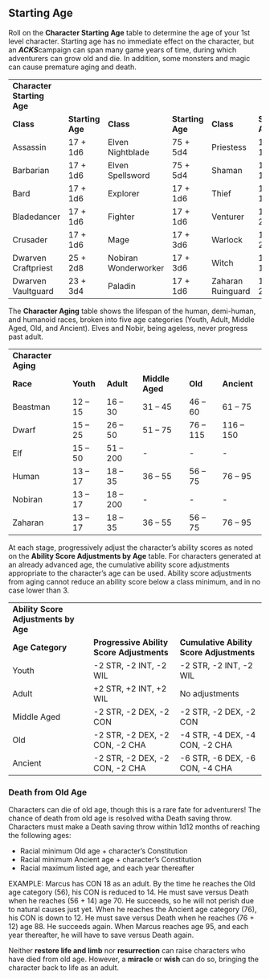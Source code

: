 ## Starting Age

Roll on the **Character Starting Age** table to determine the age of your 1st level character. Starting age has no immediate effect on the character, but an ***ACKS***campaign can span many game years of time, during which adventurers can grow old and die. In addition, some monsters and magic can cause premature aging and death.

|  |  |  |  |  |  |
| --- | --- | --- | --- | --- | --- |
| **Character Starting Age** | |  |  |  |  |
| **Class** | **Starting Age** | **Class** | **Starting Age** | **Class** | **Starting Age** |
| Assassin | 17 + 1d6 | Elven Nightblade | 75 + 5d4 | Priestess | 17 + 1d6 |
| Barbarian | 17 + 1d6 | Elven Spellsword | 75 + 5d4 | Shaman | 17 + 1d6 |
| Bard | 17 + 1d6 | Explorer | 17 + 1d6 | Thief | 17 + 1d6 |
| Bladedancer | 17 + 1d6 | Fighter | 17 + 1d6 | Venturer | 17 + 2d4 |
| Crusader | 17 + 1d6 | Mage | 17 + 3d6 | Warlock | 17 + 2d6 |
| Dwarven Craftpriest | 25 + 2d8 | Nobiran Wonderworker | 17 + 3d6 | Witch | 17 + 1d6 |
| Dwarven Vaultguard | 23 + 3d4 | Paladin | 17 + 1d6 | Zaharan Ruinguard | 17 + 2d6 |

The **Character Aging** table shows the lifespan of the human, demi-human, and humanoid races, broken into five age categories (Youth, Adult, Middle Aged, Old, and Ancient). Elves and Nobir, being ageless, never progress past adult.

|  |  |  |  |  |  |
| --- | --- | --- | --- | --- | --- |
| **Character Aging** | | | | | |
| **Race** | **Youth** | **Adult** | **Middle Aged** | **Old** | **Ancient** |
| Beastman | 12 – 15 | 16 – 30 | 31 – 45 | 46 – 60 | 61 – 75 |
| Dwarf | 15 – 25 | 26 – 50 | 51 – 75 | 76 – 115 | 116 – 150 |
| Elf | 15 – 50 | 51 – 200 | - | - | - |
| Human | 13 – 17 | 18 – 35 | 36 – 55 | 56 – 75 | 76 – 95 |
| Nobiran | 13 – 17 | 18 – 200 | - | - | - |
| Zaharan | 13 – 17 | 18 – 35 | 36 – 55 | 56 – 75 | 76 – 95 |

At each stage, progressively adjust the character’s ability scores as noted on the **Ability Score Adjustments by Age** table. For characters generated at an already advanced age, the cumulative ability score adjustments appropriate to the character’s age can be used. Ability score adjustments from aging cannot reduce an ability score below a class minimum, and in no case lower than 3.

|  |  |  |
| --- | --- | --- |
| **Ability Score Adjustments by Age** | |  |
| **Age**  **Category** | **Progressive Ability**  **Score Adjustments** | **Cumulative Ability**  **Score Adjustments** |
| Youth | -2 STR, -2 INT, -2 WIL | -2 STR, -2 INT, -2 WIL |
| Adult | +2 STR, +2 INT, +2 WIL | No adjustments |
| Middle Aged | -2 STR, -2 DEX, -2 CON | -2 STR, -2 DEX, -2 CON |
| Old | -2 STR, -2 DEX, -2 CON, -2 CHA | -4 STR, -4 DEX, -4 CON, -2 CHA |
| Ancient | -2 STR, -2 DEX, -2 CON, -2 CHA | -6 STR, -6 DEX, -6 CON, -4 CHA |

### Death from Old Age

Characters can die of old age, though this is a rare fate for adventurers! The chance of death from old age is resolved witha Death saving throw. Characters must make a Death saving throw within 1d12 months of reaching the following ages:

* Racial minimum Old age + character’s Constitution
* Racial minimum Ancient age + character’s Constitution
* Racial maximum listed age, and each year thereafter

EXAMPLE: Marcus has CON 18 as an adult. By the time he reaches the Old age category (56), his CON is reduced to 14. He must save versus Death when he reaches (56 + 14) age 70. He succeeds, so he will not perish due to natural causes just yet. When he reaches the Ancient age category (76), his CON is down to 12. He must save versus Death when he reaches (76 + 12) age 88. He succeeds again. When Marcus reaches age 95, and each year thereafter, he will have to save versus Death again.

Neither **restore life and limb** nor **resurrection** can raise characters who have died from old age. However, a **miracle** or **wish** can do so, bringing the character back to life as an adult.

